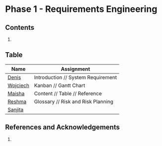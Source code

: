 # Phase 1 - Requirements Engineering
## Contents
   1. 
## Table
| Name | Assignment |
|-----|-----| 
|[Denis](https://github.com/wheissmd) | Introduction // System Requirement
|[Wojciech](https://github.com/flock-of-jays)| Kanban // Gantt Chart
|[Maisha](https://github.com/maishkhan)| Content // Table // Reference
|[Reshma](http://github.com/reshma2005)| Glossary // Risk and Risk Planning
|[Sanjita](http://github.com/SanjiGre99)|

## References and Acknowledgements
1. 

